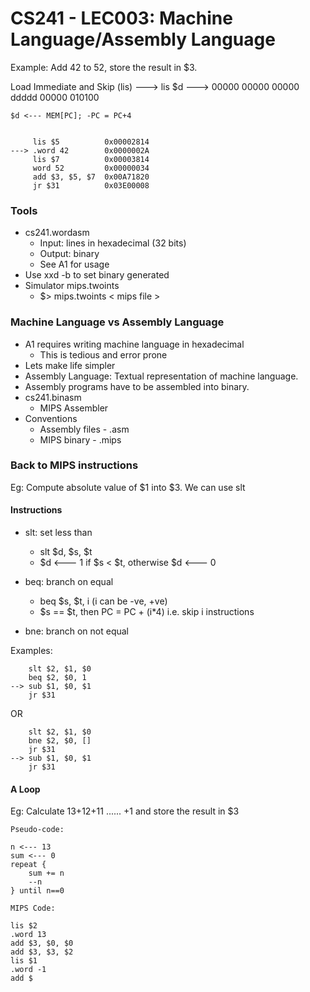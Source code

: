 # CS241 - LEC003: Machine Language/Assembly Language

Example: Add 42 to 52, store the result in $3.

Load Immediate and Skip (lis)
---> lis $d
---> 00000 00000 00000 ddddd 00000 010100
```
$d <--- MEM[PC]; -PC = PC+4


     lis $5          0x00002814
---> .word 42        0x0000002A
     lis $7          0x00003814
     word 52         0x00000034
     add $3, $5, $7  0x00A71820
     jr $31          0x03E00008
```

### Tools
- cs241.wordasm
  - Input: lines in hexadecimal (32 bits)
  - Output: binary
  - See A1 for usage
- Use xxd -b to set binary generated
- Simulator mips.twoints
  - $> mips.twoints < mips file >

### Machine Language vs Assembly Language
- A1 requires writing machine language in hexadecimal
  - This is tedious and error prone
- Lets make life simpler
- Assembly Language: Textual representation of machine language.
- Assembly programs have to be assembled into binary.
- cs241.binasm
  - MIPS Assembler
- Conventions
  - Assembly files - .asm
  - MIPS binary - .mips

### Back to MIPS instructions
Eg: Compute absolute value of $1 into $3. We can use slt

#### Instructions
- slt: set less than
  - slt $d, $s, $t
  - $d <--- 1 if $s < $t, otherwise $d <--- 0

- beq: branch on equal
  - beq $s, $t, i (i can be -ve, +ve)
  - $s == $t, then PC = PC + (i*4) i.e. skip i instructions
- bne: branch on not equal

Examples:
```
    slt $2, $1, $0
    beq $2, $0, 1
--> sub $1, $0, $1
    jr $31
```

OR

```
    slt $2, $1, $0
    bne $2, $0, []
    jr $31
--> sub $1, $0, $1
    jr $31
```
#### A Loop
Eg: Calculate 13+12+11 ...... +1 and store the result in $3
```
Pseudo-code:

n <--- 13
sum <--- 0
repeat {
	sum += n
	--n
} until n==0
```

```
MIPS Code:

lis $2
.word 13
add $3, $0, $0
add $3, $3, $2
lis $1
.word -1
add $
```


<!--stackedit_data:
eyJoaXN0b3J5IjpbLTYxMDkwMTQxMywtMTAwNTEwODc0NiwtND
czOTUxMDM4LDExNjQ5MTkxNzIsMTk2Mzk5OTYyNCwxNjQ2NTA2
OTczXX0=
-->